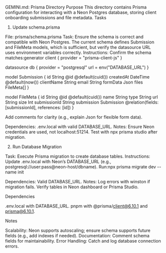 GEMINI.md: Prisma Directory
Purpose
This directory contains Prisma configuration for interacting with a Neon Postgres database, storing client onboarding submissions and file metadata.
Tasks
1. Update schema.prisma

File: prisma/schema.prisma
Task: Ensure the schema is correct and compatible with Neon Postgres. The current schema defines Submission and FileMeta models, which is sufficient, but verify the datasource URL uses environment variables correctly.
Instructions:
Confirm the schema matches:generator client {
  provider = "prisma-client-js"
}

datasource db {
  provider = "postgresql"
  url      = env("DATABASE_URL")
}

model Submission {
  id           String   @id @default(cuid())
  createdAt    DateTime @default(now())
  clientName   String
  email        String
  formData     Json
  files        FileMeta[]
}

model FileMeta {
  id           String     @id @default(cuid())
  name         String
  type         String
  url          String
  size         Int
  submissionId String
  submission   Submission @relation(fields: [submissionId], references: [id])
}


Add comments for clarity (e.g., explain Json for flexible form data).


Dependencies: .env.local with valid DATABASE_URL.
Notes:
Ensure Neon credentials are used, not localhost:51214.
Test with npx prisma studio after migration.



2. Run Database Migration

Task: Execute Prisma migration to create database tables.
Instructions:
Update .env.local with Neon’s DATABASE_URL (e.g., postgresql://user:pass@neon-host/dbname).
Run:npx prisma migrate dev --name init




Dependencies: Valid DATABASE_URL.
Notes:
Log errors with winston if migration fails.
Verify tables in Neon dashboard or Prisma Studio.



Dependencies

.env.local with DATABASE_URL.
pnpm with @prisma/client@6.10.1 and prisma@6.10.1.

Notes

Scalability: Neon supports autoscaling; ensure schema supports future fields (e.g., add indexes if needed).
Documentation: Comment schema fields for maintainability.
Error Handling: Catch and log database connection errors.
